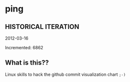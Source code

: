 # ping

## HISTORICAL ITERATION
2012-03-16

Incremented: 6862

## What is this?? 
Linux skills to hack the github commit visualization chart `;-)`
